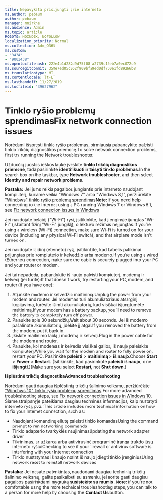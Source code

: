 ```yaml
---
title: Nepavyksta prisijungti prie interneto
ms.author: pebaum
author: pebaum
manager: mnirkhe
ms.audience: Admin
ms.topic: article
ROBOTS: NOINDEX, NOFOLLOW
localization_priority: Normal
ms.collection: Adm_O365
ms.custom:
- "3434"
- "9001438"
ms.openlocfilehash: 222e4b1d282d9d75f08fa2739c13eb7a0ec072c9
ms.sourcegitcommit: 358e7ed05c262f909bfa9ed0df730e1fd89266b8
ms.translationtype: MT
ms.contentlocale: lt-LT
ms.lasthandoff: 11/27/2019
ms.locfileid: "39627962"
---
```

# <a name="fix-network-connection-issues"></a><span data-ttu-id="a332e-102">Tinklo ryšio problemų sprendimas</span><span class="sxs-lookup"><span data-stu-id="a332e-102">Fix network connection issues</span></span>

<span data-ttu-id="a332e-103">Norėdami išspręsti tinklo ryšio problemas, pirmiausia pabandykite paleisti tinklo trikčių diagnostikos priemonę.</span><span class="sxs-lookup"><span data-stu-id="a332e-103">To solve network connection problems, first try running the Network troubleshooter.</span></span> 

<span data-ttu-id="a332e-104">Užduočių juostos ieškos lauke įveskite **tinklo trikčių diagnostikos priemonė**, tada pasirinkite **identifikuoti ir taisyti tinklo problemas**.</span><span class="sxs-lookup"><span data-stu-id="a332e-104">In the search box on the taskbar, type **Network troubleshooter**, and then select **Identify and repair network problems**.</span></span>

<span data-ttu-id="a332e-105">**Pastaba:** Jei jums reikia pagalbos jungiantis prie interneto naudojant kompiuterį, kuriame veikia "Windows 7" arba "Windows 8,1", peržiūrėkite ["Windows" tinklo ryšio problemų sprendimas](https://support.microsoft.com/help/15287)</span><span class="sxs-lookup"><span data-stu-id="a332e-105">**Note:** If you need help connecting to the Internet using a PC running Windows 7 or Windows 8.1, see [Fix network connection issues in Windows](https://support.microsoft.com/help/15287)</span></span> 

<span data-ttu-id="a332e-106">Jei naudojate belaidį ("Wi-Fi") ryšį, įsitikinkite, kad įrenginyje įjungtas "Wi-Fi" (įskaitant fizinį "Wi-Fi" jungiklį), o lėktuvo režimas neįjungtas.</span><span class="sxs-lookup"><span data-stu-id="a332e-106">If you’re using a wireless (Wi-Fi) connection, make sure Wi-Fi is turned on for your device (including any physical Wi-Fi switch), and that airplane mode isn’t turned on.</span></span>

<span data-ttu-id="a332e-107">Jei naudojate laidinį (eterneto) ryšį, įsitikinkite, kad kabelis patikimai prijungtas prie kompiuterio ir kelvedžio arba modemo.</span><span class="sxs-lookup"><span data-stu-id="a332e-107">If you’re using a wired (Ethernet) connection, make sure the cable is securely plugged into your PC and your router or modem.</span></span>

<span data-ttu-id="a332e-108">Jei tai nepadeda, pabandykite iš naujo paleisti kompiuterį, modemą ir kelvedį (jei turite):</span><span class="sxs-lookup"><span data-stu-id="a332e-108">If that doesn't work, try restarting your PC, modem, and router (if you have one):</span></span>

1. <span data-ttu-id="a332e-109">Atjunkite modemo ir kelvedžio maitinimą.</span><span class="sxs-lookup"><span data-stu-id="a332e-109">Unplug the power from your modem and router.</span></span> <span data-ttu-id="a332e-110">Jei modemas turi akumuliatoriaus atsarginį kopijavimą, turėsite išimti akumuliatorių, kad visiškai išjungtumėte maitinimą.</span><span class="sxs-lookup"><span data-stu-id="a332e-110">If your modem has a battery backup, you’ll need to remove the battery to completely turn off power.</span></span>
2. <span data-ttu-id="a332e-111">Palaukite apie 30 sekundžių.</span><span class="sxs-lookup"><span data-stu-id="a332e-111">Wait about 30 seconds.</span></span> <span data-ttu-id="a332e-112">Jei iš modemo pašalinote akumuliatorių, įdėkite jį atgal.</span><span class="sxs-lookup"><span data-stu-id="a332e-112">If you removed the battery from the modem, put it back in.</span></span>
3. <span data-ttu-id="a332e-113">Įkiškite maitinimo laidą į modemą ir kelvedį.</span><span class="sxs-lookup"><span data-stu-id="a332e-113">Plug in the power cable for the modem and router.</span></span>
4. <span data-ttu-id="a332e-114">Palaukite, kol modemas ir kelvedis visiškai galios, iš naujo paleiskite kompiuterį.</span><span class="sxs-lookup"><span data-stu-id="a332e-114">While you wait for the modem and router to fully power on, restart your PC.</span></span> <span data-ttu-id="a332e-115">Pasirinkite **paleisti** > **maitinimą** > **iš naujo**.</span><span class="sxs-lookup"><span data-stu-id="a332e-115">Choose **Start** > **Power** > **Restart**.</span></span> <span data-ttu-id="a332e-116">(Įsitikinkite, kad pasirinkote **paleisti iš naujo**, o ne **išjungti**.)</span><span class="sxs-lookup"><span data-stu-id="a332e-116">(Make sure you select **Restart**, not **Shut down**.)</span></span>

<span data-ttu-id="a332e-117">**Išplėstinė trikčių diagnostika**</span><span class="sxs-lookup"><span data-stu-id="a332e-117">**Advanced troubleshooting**</span></span>

<span data-ttu-id="a332e-118">Norėdami gauti daugiau išplėstinių trikčių šalinimo veiksmų, peržiūrėkite ["Windows 10" tinklo ryšio problemų sprendimas](https://support.microsoft.com/help/10741?ocid=SMC10741%2F).</span><span class="sxs-lookup"><span data-stu-id="a332e-118">For more advanced troubleshooting steps, see [Fix network connection issues in Windows 10](https://support.microsoft.com/help/10741?ocid=SMC10741%2F).</span></span> <span data-ttu-id="a332e-119">Šiame straipsnyje pateikiama daugiau techninės informacijos, kaip nustatyti interneto ryšį, pvz.:</span><span class="sxs-lookup"><span data-stu-id="a332e-119">This article includes more technical information on how to fix your Internet connection, such as:</span></span>

- <span data-ttu-id="a332e-120">Naudojant komandinę eilutę paleisti tinklo komandas</span><span class="sxs-lookup"><span data-stu-id="a332e-120">Using the command prompt to run networking commands</span></span>
- <span data-ttu-id="a332e-121">Tinklo adapterio tvarkyklės naujinimas</span><span class="sxs-lookup"><span data-stu-id="a332e-121">Updating the network adapter driver</span></span>
- <span data-ttu-id="a332e-122">Tikrinimas, ar užkarda arba antivirusinė programinė įranga trukdo jūsų interneto ryšiui</span><span class="sxs-lookup"><span data-stu-id="a332e-122">Checking to see if your firewall or antivirus software is interfering with your Internet connection</span></span>
- <span data-ttu-id="a332e-123">Tinklo nustatymas iš naujo norint iš naujo įdiegti tinklo įrenginius</span><span class="sxs-lookup"><span data-stu-id="a332e-123">Using network reset to reinstall network devices</span></span>

<span data-ttu-id="a332e-124">**Pastaba:** Jei nesate patenkintas, naudodami daugiau techninių trikčių šalinimo veiksmų, galite pasikalbėti su asmeniu, jei norite gauti daugiau pagalbos pasirinkdami mygtuką **susisiekite su mumis** .</span><span class="sxs-lookup"><span data-stu-id="a332e-124">**Note:** If you're not comfortable using the more technical troubleshooting steps, you can talk to a person for more help by choosing the **Contact Us** button.</span></span>